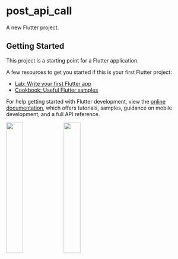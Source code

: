 # post_api_call

A new Flutter project.

## Getting Started

This project is a starting point for a Flutter application.

A few resources to get you started if this is your first Flutter project:

- [Lab: Write your first Flutter app](https://docs.flutter.dev/get-started/codelab)
- [Cookbook: Useful Flutter samples](https://docs.flutter.dev/cookbook)

For help getting started with Flutter development, view the
[online documentation](https://docs.flutter.dev/), which offers tutorials,
samples, guidance on mobile development, and a full API reference.
<p> 
 <img src = "https://user-images.githubusercontent.com/116253518/233677636-3abad8bc-3062-4ccc-a0b5-071b87c48cd5.png" height = "30%" width = "30%"> 
 <img src = "https://user-images.githubusercontent.com/116253518/233677645-727c3032-3c74-4aff-b98c-bc1d682217fd.png" height = "30%" width = "30%">  
</p> 

